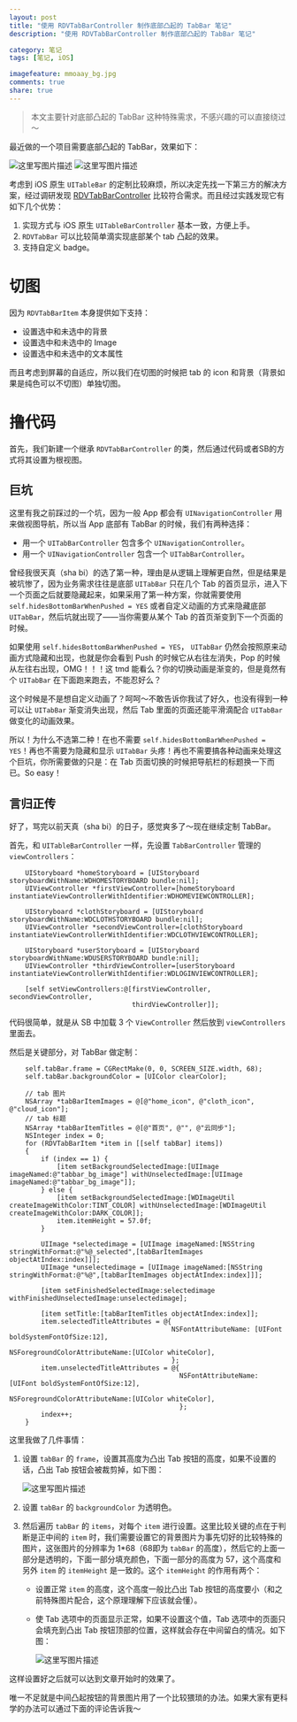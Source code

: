 ```yaml
---
layout: post
title: "使用 RDVTabBarController 制作底部凸起的 TabBar 笔记"
description: "使用 RDVTabBarController 制作底部凸起的 TabBar 笔记"

category: 笔记
tags: [笔记, iOS]

imagefeature: mmoaay_bg.jpg
comments: true
share: true
---
```


> 本文主要针对底部凸起的 TabBar 这种特殊需求，不感兴趣的可以直接绕过～

最近做的一个项目需要底部凸起的 TabBar，效果如下：

![这里写图片描述](http://img.blog.csdn.net/20160225162535633)
![这里写图片描述](http://img.blog.csdn.net/20160225162559062)

考虑到 iOS 原生 `UITableBar` 的定制比较麻烦，所以决定先找一下第三方的解决方案，经过调研发现 [RDVTabBarController](https://github.com/robbdimitrov/RDVTabBarController) 比较符合需求。而且经过实践发现它有如下几个优势：

 1. 实现方式与 iOS 原生 `UITableBarController` 基本一致，方便上手。
 2. `RDVTabBar` 可以比较简单滴实现底部某个 tab 凸起的效果。
 3. 支持自定义 badge。

# 切图

因为 `RDVTabBarItem` 本身提供如下支持：

 - 设置选中和未选中的背景
 - 设置选中和未选中的 Image
 - 设置选中和未选中的文本属性

而且考虑到屏幕的自适应，所以我们在切图的时候把 tab 的 icon 和背景（背景如果是纯色可以不切图）单独切图。

# 撸代码

首先，我们新建一个继承 `RDVTabBarController` 的类，然后通过代码或者SB的方式将其设置为根视图。

## 巨坑

这里有我之前踩过的一个坑，因为一般 App 都会有 `UINavigationController` 用来做视图导航，所以当 App 底部有 TabBar 的时候，我们有两种选择：

 - 用一个 `UITabBarController` 包含多个 `UINavigationController`。
 - 用一个 `UINavigationController` 包含一个 `UITabBarController`。

曾经我很天真（sha bi）的选了第一种，理由是从逻辑上理解更自然，但是结果是被坑惨了，因为业务需求往往是底部 `UITabBar` 只在几个 Tab 的首页显示，进入下一个页面之后就要隐藏起来，如果采用了第一种方案，你就需要使用 `self.hidesBottomBarWhenPushed = YES` 或者自定义动画的方式来隐藏底部 `UITabBar`，然后坑就出现了——当你需要从某个 Tab 的首页渐变到下一个页面的时候。

如果使用 `self.hidesBottomBarWhenPushed = YES`， `UITabBar` 仍然会按照原来动画方式隐藏和出现，也就是你会看到 Push 的时候它从右往左消失，Pop 的时候从左往右出现，OMG！！！这 tmd 能看么？你的切换动画是渐变的，但是竟然有个 `UITabBar` 在下面跑来跑去，不能忍好么？

这个时候是不是想自定义动画了？呵呵～不敢告诉你我试了好久，也没有得到一种可以让 `UITabBar` 渐变消失出现，然后 Tab 里面的页面还能平滑滴配合 `UITabBar` 做变化的动画效果。

所以！为什么不选第二种！在也不需要 `self.hidesBottomBarWhenPushed = YES`！再也不需要为隐藏和显示 `UITabBar` 头疼！再也不需要搞各种动画来处理这个巨坑，你所需要做的只是：在 Tab 页面切换的时候把导航栏的标题换一下而已。So easy！

## 言归正传

好了，骂完以前天真（sha bi）的日子，感觉爽多了～现在继续定制 TabBar。

首先，和  `UITableBarController`  一样，先设置 `TabBarController` 管理的 `viewControllers`：

```
	UIStoryboard *homeStoryboard = [UIStoryboard storyboardWithName:WDHOMESTORYBOARD bundle:nil];
	UIViewController *firstViewController=[homeStoryboard instantiateViewControllerWithIdentifier:WDHOMEVIEWCONTROLLER];
    
	UIStoryboard *clothStoryboard = [UIStoryboard storyboardWithName:WDCLOTHSTORYBOARD bundle:nil];
	UIViewController *secondViewController=[clothStoryboard instantiateViewControllerWithIdentifier:WDCLOTHVIEWCONTROLLER];
    
	UIStoryboard *userStoryboard = [UIStoryboard storyboardWithName:WDUSERSTORYBOARD bundle:nil];
	UIViewController *thirdViewController=[userStoryboard instantiateViewControllerWithIdentifier:WDLOGINVIEWCONTROLLER];
    
	[self setViewControllers:@[firstViewController, secondViewController,
                               thirdViewController]];
```

代码很简单，就是从 SB 中加载 3 个 `ViewController` 然后放到 `viewControllers` 里面去。

然后是关键部分，对 TabBar 做定制：

```
    self.tabBar.frame = CGRectMake(0, 0, SCREEN_SIZE.width, 68);
    self.tabBar.backgroundColor = [UIColor clearColor];
    
    // tab 图片
    NSArray *tabBarItemImages = @[@"home_icon", @"cloth_icon", @"cloud_icon"];
    // tab 标题
    NSArray *tabBarItemTitles = @[@"首页", @"", @"云同步"];
    NSInteger index = 0;
    for (RDVTabBarItem *item in [[self tabBar] items])
    {
        if (index == 1) {
            [item setBackgroundSelectedImage:[UIImage imageNamed:@"tabbar_bg_image"] withUnselectedImage:[UIImage imageNamed:@"tabbar_bg_image"]];
        } else {
            [item setBackgroundSelectedImage:[WDImageUtil createImageWithColor:TINT_COLOR] withUnselectedImage:[WDImageUtil createImageWithColor:DARK_COLOR]];
            item.itemHeight = 57.0f;
        }
        
        UIImage *selectedimage = [UIImage imageNamed:[NSString stringWithFormat:@"%@_selected",[tabBarItemImages objectAtIndex:index]]];
        UIImage *unselectedimage = [UIImage imageNamed:[NSString stringWithFormat:@"%@",[tabBarItemImages objectAtIndex:index]]];
        
        [item setFinishedSelectedImage:selectedimage withFinishedUnselectedImage:unselectedimage];
        
        [item setTitle:[tabBarItemTitles objectAtIndex:index]];
        item.selectedTitleAttributes = @{
                                         NSFontAttributeName: [UIFont boldSystemFontOfSize:12],
                                         NSForegroundColorAttributeName:[UIColor whiteColor],
                                         };
        item.unselectedTitleAttributes = @{
                                           NSFontAttributeName: [UIFont boldSystemFontOfSize:12],
                                           NSForegroundColorAttributeName:[UIColor whiteColor],
                                           };
        index++;
    }
```

这里我做了几件事情：

 1. 设置 `tabBar` 的 `frame`，设置其高度为凸出 Tab 按钮的高度，如果不设置的话，凸出 Tab 按钮会被裁剪掉，如下图：

	 ![这里写图片描述](http://img.blog.csdn.net/20160225182444670)
	 
 2. 设置 `tabBar` 的 `backgroundColor` 为透明色。
 3. 然后遍历 `tabBar` 的 `items`，对每个 `item` 进行设置。这里比较关键的点在于判断是正中间的 `item` 时，我们需要设置它的背景图片为事先切好的比较特殊的图片，这张图片的分辨率为 1*68（68即为 `tabBar` 的高度），然后它的上面一部分是透明的，下面一部分填充颜色，下面一部分的高度为 57，这个高度和另外  `item`  的 `itemHeight` 是一致的。这个 `itemHeight` 的作用有两个：
	 - 设置正常  `item` 的高度，这个高度一般比凸出 Tab 按钮的高度要小（和之前特殊图片配合，这个原理理解下应该就会懂）。
	 -  使 Tab 选项中的页面显示正常，如果不设置这个值，Tab 选项中的页面只会填充到凸出 Tab 按钮顶部的位置，这样就会存在中间留白的情况。如下图：

		![这里写图片描述](http://img.blog.csdn.net/20160225182625827)

这样设置好之后就可以达到文章开始时的效果了。

唯一不足就是中间凸起按钮的背景图片用了一个比较猥琐的办法。如果大家有更科学的办法可以通过下面的评论告诉我～
